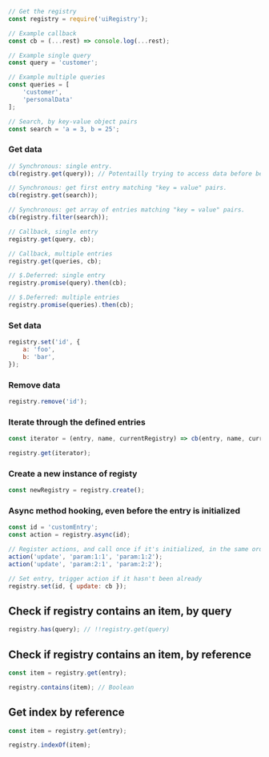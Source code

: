 ```javascript
// Get the registry
const registry = require('uiRegistry');
```

```javascript
// Example callback
const cb = (...rest) => console.log(...rest);

// Example single query
const query = 'customer';

// Example multiple queries
const queries = [
    'customer',
    'personalData'
];

// Search, by key-value object pairs
const search = 'a = 3, b = 25';
```

### Get data
```javascript
// Synchronous: single entry. 
cb(registry.get(query)); // Potentailly trying to access data before being initialized
```

```javascript
// Synchronous: get first entry matching "key = value" pairs. 
cb(registry.get(search));
```

```javascript
// Synchronous: get array of entries matching "key = value" pairs. 
cb(registry.filter(search));
```

```javascript
// Callback, single entry
registry.get(query, cb);
```

```javascript
// Callback, multiple entries
registry.get(queries, cb);
```

```javascript
// $.Deferred: single entry
registry.promise(query).then(cb);
```

```javascript
// $.Deferred: multiple entries
registry.promise(queries).then(cb);
```


### Set data
```javascript
registry.set('id', {
    a: 'foo',
    b: 'bar',
});
```

### Remove data
```javascript
registry.remove('id');
```



### Iterate through the defined entries
```javascript
const iterator = (entry, name, currentRegistry) => cb(entry, name, currentRegistry);

registry.get(iterator);
```

### Create a new instance of registy
```javascript
const newRegistry = registry.create();
```

### Async method hooking, even before the entry is initialized
```javascript
const id = 'customEntry';
const action = registry.async(id);

// Register actions, and call once if it's initialized, in the same order
action('update', 'param:1:1', 'param:1:2');
action('update', 'param:2:1', 'param:2:2');

// Set entry, trigger action if it hasn't been already
registry.set(id, { update: cb });
```

## Check if registry contains an item, by query
```javascript
registry.has(query); // !!registry.get(query)
```

## Check if registry contains an item, by reference
```javascript
const item = registry.get(entry);

registry.contains(item); // Boolean
```

## Get index by reference
```javascript
const item = registry.get(entry);

registry.indexOf(item);
```

